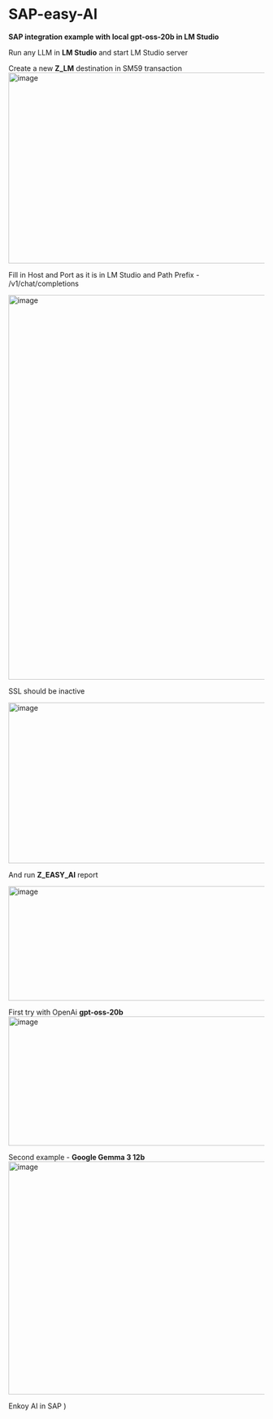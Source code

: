 # SAP-easy-AI

**SAP integration example with local gpt-oss-20b in LM Studio**

Run any LLM in **LM Studio** and start LM Studio server

Create a new **Z_LM** destination in SM59 transaction
<img width="705" height="375" alt="image" src="https://github.com/user-attachments/assets/cb7c145e-87e9-41bd-99c9-c48abb0a5f6e" />

Fill in Host and Port as it is in LM Studio and Path Prefix - /v1/chat/completions

<img width="1502" height="756" alt="image" src="https://github.com/user-attachments/assets/f4edb68d-d0ec-4271-9d47-b64c8df5b380" />

SSL should be inactive

<img width="839" height="316" alt="image" src="https://github.com/user-attachments/assets/44d2f765-400d-4f47-b30f-47315fbb1c6e" />



And run **Z_EASY_AI** report

<img width="838" height="225" alt="image" src="https://github.com/user-attachments/assets/cc7b984b-2d9f-4b80-af47-47eb1203a8da" />


First try with OpenAi **gpt-oss-20b**
<img width="1315" height="254" alt="image" src="https://github.com/user-attachments/assets/6064a0bc-02e5-4525-9679-64de6e0e401e" />

Second example - **Google Gemma 3 12b**
<img width="1367" height="458" alt="image" src="https://github.com/user-attachments/assets/da980b2a-5252-46b4-bdcb-7bb21e24a23c" />

Enkoy AI in SAP )













